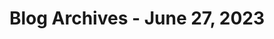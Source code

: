 ---
layout: category
title: "Blog Archives - June 27, 2023" 
category: "year-2023"
lang: en
permalink: '/category/2023/06/27/'
pagination:
    enabled: true
    category: ["year-2023", "month-06", "day-27"]
    permalink: /page/:num/
    locale: en
---